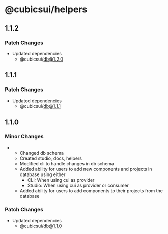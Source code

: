 # @cubicsui/helpers

## 1.1.2

### Patch Changes

- Updated dependencies
  - @cubicsui/db@1.2.0

## 1.1.1

### Patch Changes

- Updated dependencies
  - @cubicsui/db@1.1.1

## 1.1.0

### Minor Changes

- - Changed db schema
  - Created studio, docs, helpers
  - Modified cli to handle changes in db schema
  - Added ability for users to add new components and projects in database using either
    - CLI: When using cui as provider
    - Studio: When using cui as provider or consumer
  - Added ability for users to add components to their projects from the database

### Patch Changes

- Updated dependencies
  - @cubicsui/db@1.1.0
